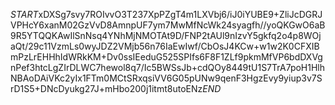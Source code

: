 $START$xDXSg7svy7ROIvvO3T237XpPZgT4m1LXVbj6/iJ0iYUBE9+ZliJcDGRJVPHcY6xanM02GzVvD8AmnpUF7ym7MwMfNcWk24syagfh//yoQKGwO6aB9R5YTQQKAwIlSnNsq4YNhMjNMOTAt9D/FNP2tAUl9nIzvY5gkfq2o4p8WOjaQt/29c11VzmLs0wyJDZ2VMjb56n76IaEwIwf/CbOsJ4KCw+w1w2K0CFXIBmPzLrEHHhIdWRkKM+Dv0ssIEeduG525SPIfs6F8F1ZLf9pkmMfVP6bdDXVgnPef3htcLgZIrDLWC7hewol8q7/Ic5BWSsJb+cdQOy8449tU1S7TrA7poH1HlhNBAoDAiVKc2yIx1FTm0MCtSRxqsiVV6G05pUNw9qenF3HgzEvy9yiup3v7SrD1S5+DNcDyukg27J+mHbo200j1itmt8utoENz$END$